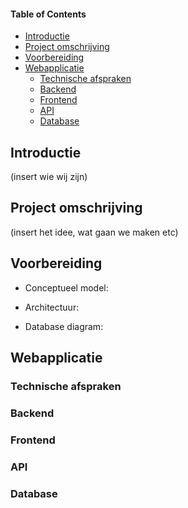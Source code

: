 #### Table of Contents  
* [Introductie](#Introductie)
* [Project omschrijving](#Project-omschrijving)  
* [Voorbereiding](#Voorbereiding)
* [Webapplicatie](#Webapplicatie)
    * [Technische afspraken](#Technische-afspraken)
    * [Backend](#Backend)
    * [Frontend](#Frontend)
    * [API](#API)
    * [Database](#Database)

## Introductie
(insert wie wij zijn)

## Project omschrijving
(insert het idee, wat gaan we maken etc)

## Voorbereiding
* Conceptueel model:

* Architectuur:

* Database diagram:

## Webapplicatie

### Technische afspraken

### Backend

### Frontend

### API

### Database
